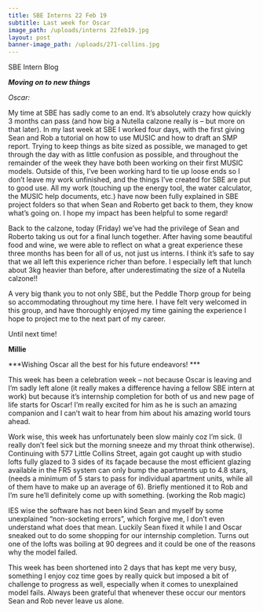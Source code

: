 ```yaml
---
title: SBE Interns 22 Feb 19
subtitle: Last week for Oscar
image_path: /uploads/interns 22feb19.jpg
layout: post
banner-image_path: /uploads/271-collins.jpg
---
```


SBE Intern Blog

***Moving on to new things***

*Oscar:*

My time at SBE has sadly come to an end. It’s absolutely crazy how quickly 3 months can pass (and how big a Nutella calzone really is – but more on that later). In my last week at SBE I worked four days, with the first giving Sean and Rob a tutorial on how to use MUSIC and how to draft an SMP report. Trying to keep things as bite sized as possible, we managed to get through the day with as little confusion as possible, and throughout the remainder of the week they have both been working on their first MUSIC models. Outside of this, I’ve been working hard to tie up loose ends so I don’t leave my work unfinished, and the things I’ve created for SBE are put to good use. All my work (touching up the energy tool, the water calculator, the MUSIC help documents, etc.) have now been fully explained in SBE project folders so that when Sean and Roberto get back to them, they know what’s going on. I hope my impact has been helpful to some regard!

Back to the calzone, today (Friday) we’ve had the privilege of Sean and Roberto taking us out for a final lunch together. After having some beautiful food and wine, we were able to reflect on what a great experience these three months has been for all of us, not just us interns. I think it’s safe to say that we all left this experience richer than before. I especially left that lunch about 3kg heavier than before, after underestimating the size of a Nutella calzone!!

A very big thank you to not only SBE, but the Peddle Thorp group for being so accommodating throughout my time here. I have felt very welcomed in this group, and have thoroughly enjoyed my time gaining the experience I hope to project me to the next part of my career.

Until next time!

**Millie**

***Wishing Oscar all the best for his future endeavors! ***

This week has been a celebration week – not because Oscar is leaving and I’m sadly left alone (it really makes a difference having a fellow SBE intern at work) but because it’s internship completion for both of us and new page of life starts for Oscar! I’m really excited for him as he is such an amazing companion and I can’t wait to hear from him about his amazing world tours ahead.

Work wise, this week has unfortunately been slow mainly coz I’m sick. (I really don’t feel sick but the morning sneeze and my throat think otherwise). Continuing with 577 Little Collins Street, again got caught up with studio lofts fully glazed to 3 sides of its fa&ccedil;ade because the most efficient glazing available in the FR5 system can only bump the apartments up to 4.8 stars, (needs a minimum of 5 stars to pass for individual apartment units, while all of them have to make up an average of 6). Briefly mentioned it to Rob and I’m sure he’ll definitely come up with something. (working the Rob magic)

IES wise the software has not been kind Sean and myself by some unexplained “non-socketing errors”, which forgive me, I don’t even understand what does that mean. Luckily Sean fixed it while I and Oscar sneaked out to do some shopping for our internship completion. Turns out one of the lofts was boiling at 90 degrees and it could be one of the reasons why the model failed.

This week has been shortened into 2 days that has kept me very busy, something I enjoy coz time goes by really quick but imposed a bit of challenge to progress as well, especially when it comes to unexplained model fails. Always been grateful that whenever these occur our mentors Sean and Rob never leave us alone.